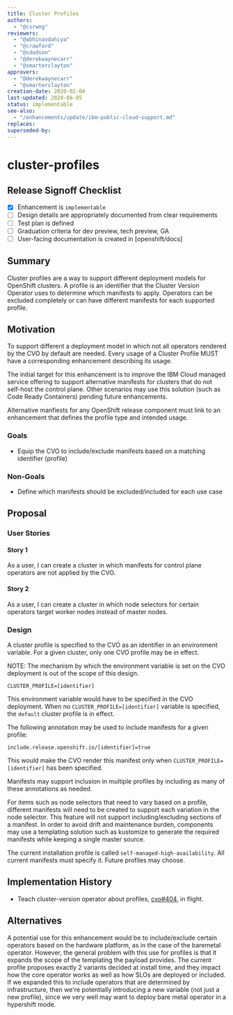 ```yaml
---
title: Cluster Profiles
authors:
  - "@csrwng"
reviewers:
  - "@abhinavdahiya"
  - "@crawford"
  - "@sdodson"
  - "@derekwaynecarr"
  - "@smarterclayton"
approvers:
  - "@derekwaynecarr"
  - "@smarterclayton"
creation-date: 2020-02-04
last-updated: 2020-08-05
status: implementable
see-also:
  - "/enhancements/update/ibm-public-cloud-support.md"
replaces:
superseded-by:
---
```


# cluster-profiles

## Release Signoff Checklist

- [x] Enhancement is `implementable`
- [ ] Design details are appropriately documented from clear requirements
- [ ] Test plan is defined
- [ ] Graduation criteria for dev preview, tech preview, GA
- [ ] User-facing documentation is created in [openshift/docs]

## Summary

Cluster profiles are a way to support different deployment models for OpenShift clusters. 
A profile is an identifier that the Cluster Version Operator uses to determine
which manifests to apply. Operators can be excluded completely or can have different
manifests for each supported profile.

## Motivation

To support different a deployment model in which not all operators rendered by
the CVO by default are needed.  Every usage of a Cluster Profile MUST have a corresponding
enhancement describing its usage.  

The initial target for this enhancement is to improve the IBM Cloud managed service offering
to support alternative manifests for clusters that do not self-host the control plane.  Other
scenarios may use this solution (such as Code Ready Containers) pending future enhancements.

Alternative manfiests for any OpenShift release component must link to an enhancement that
defines the profile type and intended usage.

### Goals

- Equip the CVO to include/exclude manifests based on a matching identifier (profile)

### Non-Goals

- Define which manifests should be excluded/included for each use case

## Proposal

### User Stories

#### Story 1
As a user, I can create a cluster in which manifests for control plane operators are
not applied by the CVO.

#### Story 2
As a user, I can create a cluster in which node selectors for certain operators target
worker nodes instead of master nodes.

### Design

A cluster profile is specified to the CVO as an identifier in an environment
variable. For a given cluster, only one CVO profile may be in effect.

NOTE: The mechanism by which the environment variable is set on the CVO deployment is 
out of the scope of this design.

```
CLUSTER_PROFILE=[identifier]
```
This environment variable would have to be specified in the CVO deployment. When
no `CLUSTER_PROFILE=[identifier]` variable is specified, the `default` cluster profile
is in effect.

The following annotation may be used to include manifests for a given profile:

```
include.release.openshift.io/[identifier]=true
```
This would make the CVO render this manifest only when `CLUSTER_PROFILE=[identifier]`
has been specified. 

Manifests may support inclusion in multiple profiles by including as many of these annotations
as needed.

For items such as node selectors that need to vary based on a profile, different manifests
will need to be created to support each variation in the node selector. This feature will
not support including/excluding sections of a manifest. In order to avoid drift and 
maintenance burden, components may use a templating solution such as kustomize to generate
the required manifests while keeping a single master source.

The current installation profile is called `self-managed-high-availability`. All current
manifests must specify it. Future profiles may choose.

## Implementation History

* Teach cluster-version operator about profiles, [cvo#404](https://github.com/openshift/cluster-version-operator/pull/404), in flight.

## Alternatives

A potential use for this enhancement would be to include/exclude certain operators based on
the hardware platform, as in the case of the baremetal operator.  However, the general problem 
with this use for profiles is that it expands the scope of the templating the payload provides. 
The current profile proposes exactly 2 variants decided at install time, and they impact 
how the core operator works as well as how SLOs are deployed or included. 
If we expanded this to include operators that are determined by infrastructure, then we're 
potentially introducing a new variable (not just a new profile), since we very well may want 
to deploy bare metal operator in a hypershift mode.
